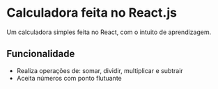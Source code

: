 
# Calculadora feita no React.js

Um calculadora simples feita no React, com o intuito de aprendizagem.



## Funcionalidade

- Realiza operações de: somar, dividir, multiplicar e subtrair
- Aceita números com ponto flutuante


